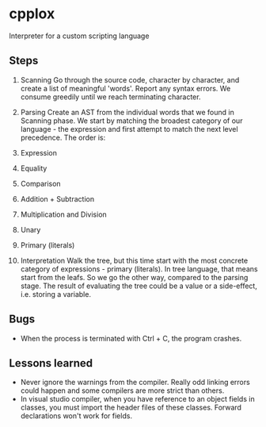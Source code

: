 # cpplox
Interpreter for a custom scripting language

## Steps

1. Scanning
Go through the source code, character by character, and create a list of meaningful 'words'. Report any syntax errors.
We consume greedily until we reach terminating character.

2. Parsing
Create an AST from the individual words that we found in Scanning phase.
We start by matching the broadest category of our language - the expression and first attempt to match the next level precedence.
The order is:
1. Expression
2. Equality
3. Comparison
4. Addition + Subtraction
5. Multiplication and Division
6. Unary
7. Primary (literals)

3. Interpretation
Walk the tree, but this time start with the most concrete category of expressions - primary (literals). In tree language, that means start from the leafs.
So we go the other way, compared to the parsing stage.
The result of evaluating the tree could be a value or a side-effect, i.e. storing a variable.

## Bugs

- When the process is terminated with Ctrl + C, the program crashes.


## Lessons learned

- Never ignore the warnings from the compiler. Really odd linking errors could happen and some compilers are more strict than others.
- In visual studio compiler, when you have reference to an object fields in classes, you must import the header files of these classes. Forward declarations won't work for fields.